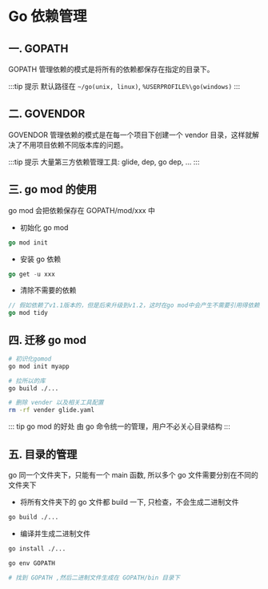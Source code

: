 # Go 依赖管理

## 一. GOPATH

GOPATH 管理依赖的模式是将所有的依赖都保存在指定的目录下。

:::tip 提示
默认路径在 `~/go(unix, linux)`, `%USERPROFILE%\go(windows)`
:::

## 二. GOVENDOR

GOVENDOR 管理依赖的模式是在每一个项目下创建一个 vendor 目录，这样就解决了不用项目依赖不同版本库的问题。

:::tip 提示
大量第三方依赖管理工具: glide, dep, go dep, ...
:::

## 三. go mod 的使用

go mod 会把依赖保存在 GOPATH/mod/xxx 中

- 初始化 go mod

```go
go mod init
```

- 安装 go 依赖

```go
go get -u xxx
```

- 清除不需要的依赖

```go
// 假如依赖了v1.1版本的，但是后来升级到v1.2，这时在go mod中会产生不需要引用得依赖，相当于前端的 uninstall
go mod tidy
```

## 四. 迁移 go mod

```sh
# 初识化gomod
go mod init myapp

# 拉所以的库
go build ./...

# 删除 vender 以及相关工具配置
rm -rf vender glide.yaml
```

::: tip go&nbsp;mod 的好处
由 go 命令统一的管理，用户不必关心目录结构
:::

## 五. 目录的管理

go 同一个文件夹下，只能有一个 main 函数, 所以多个 go 文件需要分别在不同的文件夹下

- 将所有文件夹下的 go 文件都 build 一下, 只检查，不会生成二进制文件

```sh
go build ./...
```

- 编译并生成二进制文件

```sh
go install ./...

go env GOPATH

# 找到 GOPATH ,然后二进制文件生成在 GOPATH/bin 目录下
```
